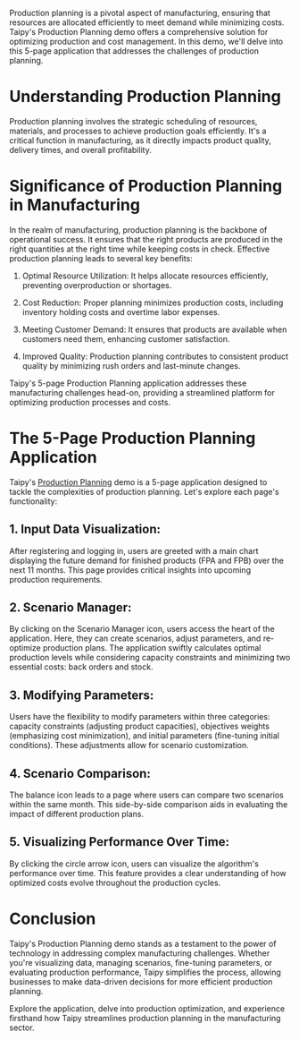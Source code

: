 Production planning is a pivotal aspect of manufacturing, ensuring that resources are allocated efficiently to meet demand while minimizing costs. Taipy's Production Planning demo offers a comprehensive solution for optimizing production and cost management. In this demo, we'll delve into this 5-page application that addresses the challenges of production planning.

# Understanding Production Planning

Production planning involves the strategic scheduling of resources, materials, and processes to achieve production goals efficiently. It's a critical function in manufacturing, as it directly impacts product quality, delivery times, and overall profitability.

# Significance of Production Planning in Manufacturing

In the realm of manufacturing, production planning is the backbone of operational success. It ensures that the right products are produced in the right quantities at the right time while keeping costs in check. Effective production planning leads to several key benefits:

1. Optimal Resource Utilization: 
It helps allocate resources efficiently, preventing overproduction or shortages.

2. Cost Reduction: 
Proper planning minimizes production costs, including inventory holding costs and overtime labor expenses.

3. Meeting Customer Demand: 
It ensures that products are available when customers need them, enhancing customer satisfaction.

4. Improved Quality: 
Production planning contributes to consistent product quality by minimizing rush orders and last-minute changes.

Taipy's 5-page Production Planning application addresses these manufacturing challenges head-on, providing a streamlined platform for optimizing production processes and costs.

# The 5-Page Production Planning Application

Taipy's [Production Planning](https://production-planning.taipy.cloud/) demo is a 5-page application designed to tackle the complexities of production planning. Let's explore each page's functionality:

## 1. Input Data Visualization: 
After registering and logging in, users are greeted with a main chart displaying the future demand for finished products (FPA and FPB) over the next 11 months. This page provides critical insights into upcoming production requirements.

## 2. Scenario Manager: 
By clicking on the Scenario Manager icon, users access the heart of the application. Here, they can create scenarios, adjust parameters, and re-optimize production plans. The application swiftly calculates optimal production levels while considering capacity constraints and minimizing two essential costs: back orders and stock.

## 3. Modifying Parameters: 
Users have the flexibility to modify parameters within three categories: capacity constraints (adjusting product capacities), objectives weights (emphasizing cost minimization), and initial parameters (fine-tuning initial conditions). These adjustments allow for scenario customization.

## 4. Scenario Comparison: 
The balance icon leads to a page where users can compare two scenarios within the same month. This side-by-side comparison aids in evaluating the impact of different production plans.

## 5. Visualizing Performance Over Time: 
By clicking the circle arrow icon, users can visualize the algorithm's performance over time. This feature provides a clear understanding of how optimized costs evolve throughout the production cycles.


# Conclusion

Taipy's Production Planning demo stands as a testament to the power of technology in addressing complex manufacturing challenges. Whether you're visualizing data, managing scenarios, fine-tuning parameters, or evaluating production performance, Taipy simplifies the process, allowing businesses to make data-driven decisions for more efficient production planning.

Explore the application, delve into production optimization, and experience firsthand how Taipy streamlines production planning in the manufacturing sector.
